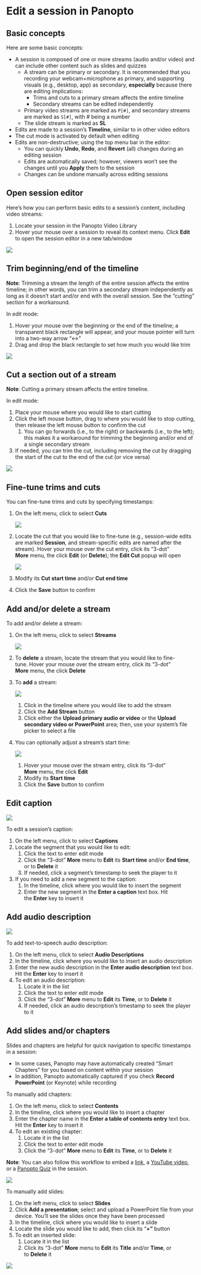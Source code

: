 # Edit a session in Panopto

## Basic concepts

Here are some basic concepts:
- A session is composed of one or more streams (audio and/or video) and can include other content such as slides and quizzes
    - A stream can be primary or secondary. It is recommended that you recording your webcam+microphone as primary, and supporting visuals (e.g., desktop, app) as secondary, **especially** because there are editing implications:
        - Trims and cuts to a primary stream affects the entire timeline
        - Secondary streams can be edited independently
    - Primary video streams are marked as `P[#]`, and secondary streams are marked as `S[#]`, with # being a number
    - The slide stream is marked as **SL**
- Edits are made to a session’s **Timeline**, similar to in other video editors
- The cut mode is activated by default when editing
- Edits are non-destructive; using the top menu bar in the editor:
    - You can quickly **Undo**, **Redo**, and **Revert** (all) changes during an editing session
    - Edits are automatically saved; however, viewers won’t see the changes until you **Apply** them to the session
    - Changes can be undone manually across editing sessions

## Open session editor

Here’s how you can perform basic edits to a session’s content, including video streams:
1. Locate your session in the Panopto Video Library
2. Hover your mouse over a session to reveal its context menu. Click **Edit** to open the session editor in a new tab/window

![](../images/panopto/Panopto-session-context-menu.png)

## Trim beginning/end of the timeline

**Note**: Trimming a stream the length of the entire session affects the entire timeline; in other words, you can trim a secondary stream independently as long as it doesn’t start and/or end with the overall session. See the “cutting” section for a workaround.

In edit mode:
1. Hover your mouse over the beginning or the end of the timeline; a transparent black rectangle will appear, and your mouse pointer will turn into a two-way arrow “<->”
2. Drag and drop the black rectangle to set how much you would like trim

![](../images/panopto/Panopto-edit-trim-1024x596.png)

## Cut a section out of a stream

**Note**: Cutting a primary stream affects the entire timeline.

In edit mode:
1. Place your mouse where you would like to start cutting
2. Click the left mouse button, drag to where you would like to stop cutting, then release the left mouse button to confirm the cut
    1. You can go forwards (i.e., to the right) or backwards (i.e., to the left); this makes it a workaround for trimming the beginning and/or end of a single secondary stream
3. If needed, you can trim the cut, including removing the cut by dragging the start of the cut to the end of the cut (or vice versa)

![](../images/panopto/Panopto-edit-cut.png)

## Fine-tune trims and cuts

You can fine-tune trims and cuts by specifying timestamps:
1. On the left menu, click to select **Cuts**
   
   ![](../images/panopto/Panopto-edit-cuts-menu.png)
2. Locate the cut that you would like to fine-tune (e.g., session-wide edits are marked **Session**, and stream-specific edits are named after the stream). Hover your mouse over the cut entry, click its “3-dot” **More** menu, the click **Edit** (or **Delete**); the **Edit Cut** popup will open
   
   ![](../images/panopto/Panopto-edit-finetune-cuts.png)
3. Modify its **Cut start time** and/or **Cut end time**
4. Click the **Save** button to confirm

## Add and/or delete a stream

To add and/or delete a stream:
1. On the left menu, click to select **Streams**
   
   ![](../images/panopto/Panopto-edit-streams-menu.png)
2. To **delete** a stream, locate the stream that you would like to fine-tune. Hover your mouse over the stream entry, click its “3-dot” **More** menu, the click **Delete**
3. To **add** a stream:
   
   ![](../images/panopto/Panopto-edit-upload-secondary-1536x677.png)
	1. Click in the timeline where you would like to add the stream
	2. Click the **Add Stream** button
	3. Click either the **Upload primary audio or video** or the **Upload secondary video or PowerPoint** area; then, use your system’s file picker to select a file
4. You can optionally adjust a stream’s start time:
   
   ![](../images/panopto/Panopto-edit-finetune-stream-1024x631.png)
	1. Hover your mouse over the stream entry, click its “3-dot” **More** menu, the click **Edit**
	2. Modify its **Start time**
	3. Click the **Save** button to confirm

## Edit caption

![](../images/panopto/Panopto-edit-caption-841x1024.png)

To edit a session’s caption:
1. On the left menu, click to select **Captions**
2. Locate the segment that you would like to edit:
    1. Click the text to enter edit mode
    2. Click the “3-dot” **More** menu to **Edit** its **Start time** and/or **End time**, or to **Delete** it
    3. If needed, click a segment’s timestamp to seek the player to it
3. If you need to add a new segment to the caption:
    1. In the timeline, click where you would like to insert the segment
    2. Enter the new segment in the **Enter a caption** text box. Hit the **Enter** key to insert it

## Add audio description

![](../images/panopto/Panopto-edit-audio-description-768x846.png)

To add text-to-speech audio description:
1. On the left menu, click to select **Audio Descriptions**
2. In the timeline, click where you would like to insert an audio description
3. Enter the new audio description in the **Enter audio description** text box. Hit the **Enter** key to insert it
4. To edit an audio description:
    1. Locate it in the list
    2. Click the text to enter edit mode
    3. Click the “3-dot” **More** menu to **Edit** its **Time**, or to **Delete** it
    4. If needed, click an audio description’s timestamp to seek the player to it

## Add slides and/or chapters

Slides and chapters are helpful for quick navigation to specific timestamps in a session:
- In some cases, Panopto may have automatically created “Smart Chapters” for you based on content within your session
- In addition, Panopto automatically captured if you check **Record PowerPoint** (or Keynote) while recording

To manually add chapters:
1. On the left menu, click to select **Contents**
2. In the timeline, click where you would like to insert a chapter
3. Enter the chapter name in the **Enter a table of contents entry** text box. Hit the **Enter** key to insert it
4. To edit an existing chapter:
    1. Locate it in the list
    2. Click the text to enter edit mode
    3. Click the “3-dot” **More** menu to **Edit** its **Time**, or to **Delete** it

**Note**: You can also follow this workflow to embed a [link](https://support.panopto.com/s/article/Embed-a-Web-Page-Using-the-Basic-Editor), a [YouTube video](https://support.panopto.com/s/article/Embed-a-YouTube-Video-into-a-Panopto-Session), or a [Panopto Quiz](https://support.panopto.com/s/article/How-to-Add-a-Quiz-to-a-Video) in the session.

![](../images/panopto/Panopto-edit-add-chapter-768x824.png)

To manually add slides:
1. On the left menu, click to select **Slides**
2. Click **Add a presentation**; select and upload a PowerPoint file from your device. You’ll see the slides once they have been processed
3. In the timeline, click where you would like to insert a slide
4. Locate the slide you would like to add, then click its “**+”** button
5. To edit an inserted slide:
    1. Locate it in the list
    2. Click its “3-dot” **More** menu to **Edit** its **Title** and/or **Time**, or to **Delete** it

![](../images/panopto/Panopto-edit-add-slide-1024x781.png)
